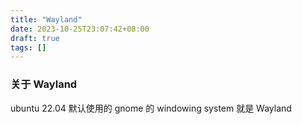 ```yaml
---
title: "Wayland"
date: 2023-10-25T23:07:42+08:00
draft: true
tags: []
---
```


### 关于 Wayland

ubuntu 22.04 默认使用的 gnome 的 windowing system 就是 Wayland